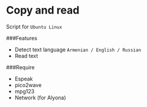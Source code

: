 # Copy and read
Script for ```Ubuntu Linux```

###Features
* Detect text language ```Armenian / English / Russian```
* Read text

###Require
* Espeak
* pico2wave
* mpg123
* Network (for Alyona) 